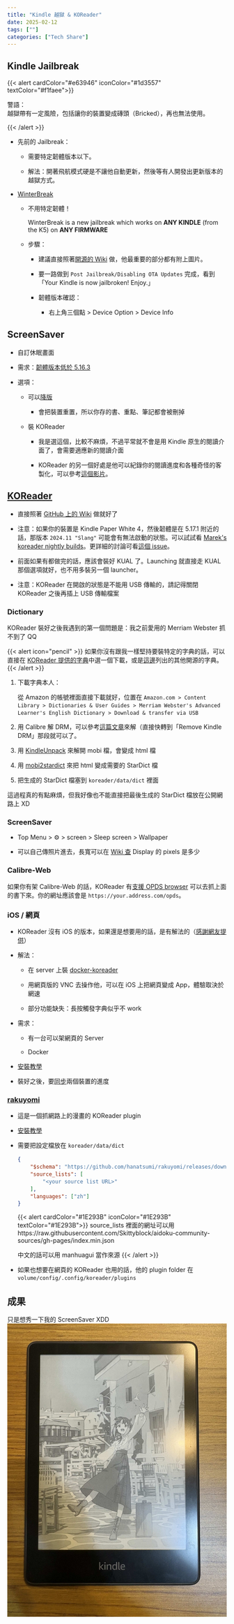 ```yaml
---
title: "Kindle 越獄 & KOReader"
date: 2025-02-12
tags: [""]
categories: ["Tech Share"]
---
```

## Kindle Jailbreak

{{< alert cardColor="#e63946" iconColor="#1d3557" textColor="#f1faee">}}

警語：\
越獄帶有一定風險，包括讓你的裝置變成磚頭（Bricked），再也無法使用。

{{< /alert >}}
<!--more-->

- 先前的 Jailbreak：

   - 需要特定韌體版本以下。

   - 解法：開著飛航模式硬是不讓他自動更新，然後等有人開發出更新版本的越獄方式。

- [WinterBreak](https://www.mobileread.com/forums/showthread.php?t=365372)

   - 不用特定韌體！

      WinterBreak is a new jailbreak which works on **ANY KINDLE** (from the K5) on **ANY FIRMWARE**

   - 步驟：

      - 建議直接照著[開源的 Wiki](https://kindlemodding.org/jailbreaking/WinterBreak/) 做，他最重要的部分都有附上圖片。

      - 要一路做到 `Post Jailbreak/Disabling OTA Updates` 完成，看到「Your Kindle is now jailbroken! Enjoy.」

      - 韌體版本確認：

         - 右上角三個點 > Device Option > Device Info

## ScreenSaver

- 自訂休眠畫面

- 需求：[韌體版本低於 5.16.3](https://www.mobileread.com/forums/showpost.php?p=4487524&postcount=3016)

- 選項：

   - 可以[降版](https://kindlemodding.org/firmware-and-flashing/downgrading/)

      - 會把裝置重置，所以你存的書、重點、筆記都會被刪掉

   - 裝 KOReader

      - 我是選這個，比較不麻煩，不過平常就不會是用 Kindle 原生的閱讀介面了，會需要適應新的閱讀介面

	  - KOReader 的另一個好處是他可以紀錄你的閱讀進度和各種奇怪的客製化，可以參考[這個影片](https://www.youtube.com/watch?v=HBKD7dh1rDU)。

## [KOReader](https://github.com/koreader/koreader)

- 直接照著 [GitHub 上的 Wiki](https://github.com/koreader/koreader/wiki/Installation-on-Kindle-devices) 做就好了

- 注意：如果你的裝置是 Kindle Paper White 4，然後韌體是在 5.17.1 附近的話，那版本 `2024.11 "Slang"` 可能會有無法啟動的狀態。可以試試看 [Marek's koreader nightly builds](https://fw.notmarek.com/khf/koreader/)。更詳細的討論可看[這個 issue](https://github.com/koreader/koreader/issues/12999#issuecomment-2569962928)。

- 前面如果有都做完的話，應該會裝好 KUAL 了。Launching 就直接走 KUAL 那個選項就好，也不用多裝另一個 launcher。

- 注意：KOReader 在開啟的狀態是不能用 USB 傳輸的，請記得關閉 KOReader 之後再插上 USB 傳輸檔案

### Dictionary

KOReader 裝好之後我遇到的第一個問題是：我之前愛用的 Merriam Webster 抓不到了 QQ

{{< alert icon="pencil" >}}
如果你沒有跟我一樣堅持要裝特定的字典的話，可以直接在 [KOReader 提供的字典](https://github.com/koreader/koreader/wiki/Dictionary-download)中選一個下載，或是[這邊](https://github.com/koreader/koreader/wiki/Dictionary-support#where-to-find--dictionaries)列出的其他開源的字典。
{{< /alert >}}

1. 下載字典本人：

   從 Amazon 的帳號裡面直接下載就好，位置在 `Amazon.com > Content Library > Dictionaries & User Guides > Merriam Webster's Advanced Learner's English Dictionary > Download & transfer via USB`

2. 用 Calibre 解 DRM，可以參考[這篇文章](https://www.reddit.com/r/Calibre/comments/1ck4w8e/2024_guide_on_removing_drm_from_kobo_kindle_ebooks/)來解（直接快轉到「Remove Kindle DRM」那段就可以了。

3. 用 [KindleUnpack](https://github.com/dougmassay/kindleunpack-calibre-plugin) 來解開 mobi 檔，會變成 html 檔

4. 用 [mobi2stardict](https://github.com/anezih/mobi2stardict/tree/main) 來把 html 變成需要的 StarDict 檔

5. 把生成的 StarDict 檔塞到 `koreader/data/dict` 裡面

這過程真的有點麻煩，但我好像也不能直接把最後生成的 StarDict 檔放在公開網路上 XD

### ScreenSaver

- Top Menu > ⚙︎ > screen > Sleep screen > Wallpaper

- 可以自己傳照片進去，長寬可以在 [Wiki 查](https://en.wikipedia.org/wiki/Amazon_Kindle#Device_specifications) Display 的 pixels 是多少

### Calibre-Web

如果你有架 Calibre-Web 的話，KOReader 有[支援 OPDS browser](https://github.com/koreader/koreader/wiki/OPDS-support) 可以去抓上面的書下來。你的網址應該會是 `https://your.address.com/opds`。

### iOS / 網頁

- KOReader 沒有 iOS 的版本，如果還是想要用的話，是有解法的（[感謝網友提供](https://www.facebook.com/groups/ereaderfamily/posts/7034302766626497)）

- 解法：

   - 在 server 上裝 [docker-koreader](https://github.com/zephyros-dev/docker-koreader)

   - 用網頁版的 VNC 去操作他，可以在 iOS 上把網頁變成 App，體驗取決於網速

   - 部分功能缺失：長按觸發字典似乎不 work

- 需求：

   - 有一台可以架網頁的 Server

   - Docker

- [安裝教學](https://github.com/zephyros-dev/docker-koreader?tab=readme-ov-file#installation)

- 裝好之後，要[同步](https://github.com/koreader/koreader/wiki/Progress-sync)兩個裝置的進度

### [rakuyomi](https://github.com/hanatsumi/rakuyomi)

- 這是一個抓網路上的漫畫的 KOReader plugin

- [安裝教學](https://github.com/hanatsumi/rakuyomi?tab=readme-ov-file#installation)

- 需要把設定檔放在 `koreader/data/dict` 
   
   ```json
   {
       "$schema": "https://github.com/hanatsumi/rakuyomi/releases/download/main/settings.schema.json",
       "source_lists": [
           "<your source list URL>"
       ],
       "languages": ["zh"]
   }
   ```

   {{< alert cardColor="#1E293B" iconColor="#1E293B" textColor="#1E293B">}}
   source_lists 裡面的網址可以用https://raw.githubusercontent.com/Skittyblock/aidoku-community-sources/gh-pages/index.min.json

   中文的話可以用 manhuagui 當作來源
   {{< /alert >}}



- 如果也想要在網頁的 KOReader 也用的話，他的 plugin folder 在 `volume/config/.config/koreader/plugins`

## 成果
只是想秀一下我的 ScreenSaver XDD
![ScreenSaver](./img/KindleIna.jpg)